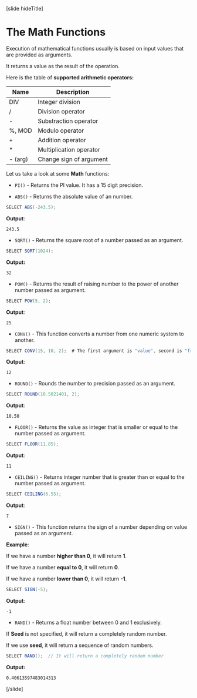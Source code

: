 [slide hideTitle]

# The Math Functions

Execution of mathematical functions usually is based on input values that are provided as arguments.

It returns a value as the result of the operation.

Here is the table of **supported arithmetic operators:**

| Name | Description |
| --- | --- |
| DIV | Integer division |
| / | Division operator |
| - | Substraction operator |
| %, MOD | Modulo operator |
| + | Addition operator |
| * | Multiplication operator | 
| - (arg) | Change sign of argument |

Let us take a look at some **Math** functions:

- `PI()` - Returns the PI value. It has a 15 digit precision.

- `ABS()` - Returns the absolute value of an number.

``` java
SELECT ABS(-243.5);
```

**Output**:
```
243.5
```

- `SQRT()` - Returns the square root of a number passed as an argument.

``` java
SELECT SQRT(1024);
```

**Output:**

```
32
```

- `POW()` - Returns the result of raising number to the power of another number passed as argument.

``` java
SELECT POW(5, 2);
```

**Output**:

```
25
```

- `CONV()` - This function converts a number from one numeric system to another. 


``` java
SELECT CONV(15, 10, 2);  # The first argument is "value", second is "from_base", third "to_base"
```

**Output**:

```
12
```

- `ROUND()` - Rounds the number to precision passed as an argument.

``` java
SELECT ROUND(10.5021401, 2); 
```

**Output**:

```
10.50
```

- `FLOOR()` - Returns the value as integer that is smaller or equal to the number passed as argument.

``` java
SELECT FLOOR(11.85);
```

**Output**:

```
11
```

- `CEILING()` - Returns integer number that is greater than or equal to the number passed as argument.

``` java
SELECT CEILING(6.55);
```

**Output**:

```
7
```

- `SIGN()` - This function returns the sign of a number depending on value passed as an argument.

**Example**:

If we have a number **higher than 0**, it will return **1**.

If we have a number **equal to 0**, it will return **0**.

If we have a number **lower than 0**, it will return **-1**.

``` java
SELECT SIGN(-5);
```

**Output**:
```
-1
```

- `RAND()` - Returns a float number between 0 and 1 exclusively.

If **Seed** is not specified, it will return a completely random number. 

If we use **seed**, it will return a sequence of random numbers.

``` java
SELECT RAND();  // It will return a completely random number
```

**Output:**

```
0.40613597483014313
```

[/slide]

